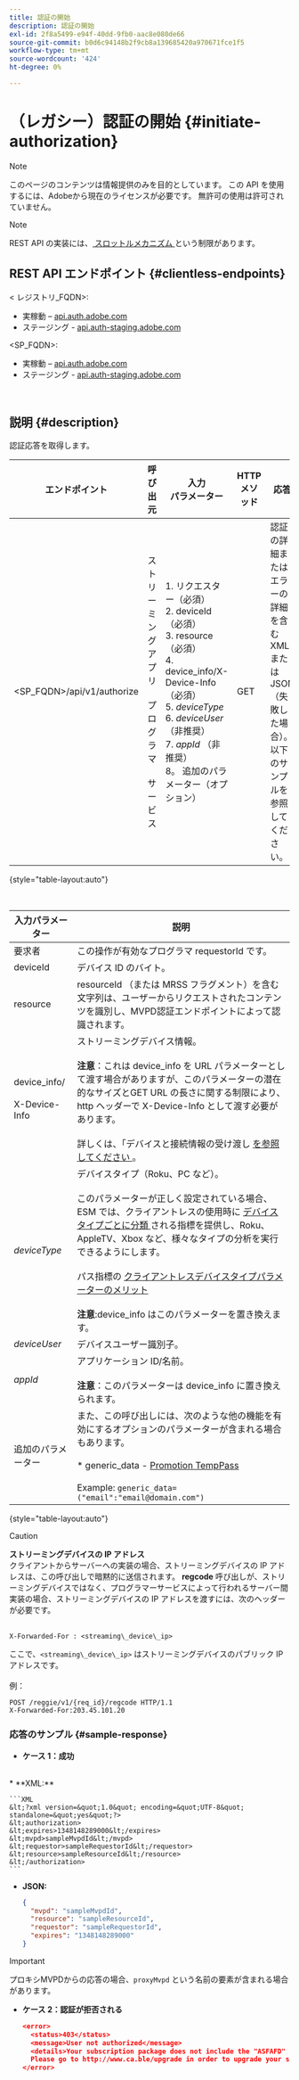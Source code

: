 ```yaml
---
title: 認証の開始
description: 認証の開始
exl-id: 2f8a5499-e94f-40dd-9fb0-aac8e080de66
source-git-commit: b0d6c94148b2f9cb8a139685420a970671fce1f5
workflow-type: tm+mt
source-wordcount: '424'
ht-degree: 0%

---
```


# （レガシー）認証の開始 {#initiate-authorization}

>[!NOTE]
>
>このページのコンテンツは情報提供のみを目的としています。 この API を使用するには、Adobeから現在のライセンスが必要です。 無許可の使用は許可されていません。

>[!NOTE]
>
> REST API の実装には、[ スロットルメカニズム ](/help/authentication/integration-guide-programmers/throttling-mechanism.md) という制限があります。

## REST API エンドポイント {#clientless-endpoints}

&lt; レジストリ_FQDN>:

* 実稼動 – [api.auth.adobe.com](http://api.auth.adobe.com/)
* ステージング - [api.auth-staging.adobe.com](http://api.auth-staging.adobe.com/)

&lt;SP_FQDN>:

* 実稼動 – [api.auth.adobe.com](http://api.auth.adobe.com/)
* ステージング - [api.auth-staging.adobe.com](http://api.auth-staging.adobe.com/)

</br>

## 説明 {#description}

認証応答を取得します。

| エンドポイント | 呼び出 </br> 元 | 入力   </br> パラメーター | HTTP </br> メソッド | 応答 | HTTP </br>Response |
| --- | --- | --- | --- | --- | --- |
| &lt;SP_FQDN>/api/v1/authorize | ストリーミングアプリ </br></br> プログラマ </br></br> サービス | 1. リクエスター（必須） </br>2.  deviceId （必須） </br>3.  resource （必須） </br>4.  device_info/X-Device-Info （必須） </br>5.  _deviceType_</br> 6.  _deviceUser_ （非推奨） </br>7.  _appId_ （非推奨） </br>8。  追加のパラメーター（オプション） | GET | 認証の詳細またはエラーの詳細を含む XML または JSON （失敗した場合）。 以下のサンプルを参照してください。 | 200 – 成功 </br>403 – 成功なし |

{style="table-layout:auto"}

</br>


| 入力パラメーター | 説明 |
| --- | --- |
| 要求者 | この操作が有効なプログラマ requestorId です。 |
| deviceId | デバイス ID のバイト。 |
| resource | resourceId （または MRSS フラグメント）を含む文字列は、ユーザーからリクエストされたコンテンツを識別し、MVPD認証エンドポイントによって認識されます。 |
| device_info/</br></br>X-Device-Info | ストリーミングデバイス情報。</br></br>**注意**：これは device_info を URL パラメーターとして渡す場合がありますが、このパラメーターの潜在的なサイズとGET URL の長さに関する制限により、http ヘッダーで X-Device-Info として渡す必要があります。 </br></br> 詳しくは、「デバイスと接続情報の受け渡し [ を参照してください ](/help/authentication/integration-guide-programmers/legacy/client-information/passing-client-information-device-connection-and-application.md)。 |
| _deviceType_ | デバイスタイプ（Roku、PC など）。</br></br> このパラメーターが正しく設定されている場合、ESM では、クライアントレスの使用時に [ デバイスタイプごとに分類 ](/help/authentication/integration-guide-programmers/features-premium/esm/entitlement-service-monitoring-overview.md#clientless_device_type) される指標を提供し、Roku、AppleTV、Xbox など、様々なタイプの分析を実行できるようにします。</br></br> パス指標の [ クライアントレスデバイスタイプパラメーターのメリット ](/help/authentication/integration-guide-programmers/legacy/notes-technical/benefits-of-using-the-clientless-devicetype-parameter-in-pass-metrics.md)</br></br>**注意**:device_info はこのパラメーターを置き換えます。 |
| _deviceUser_ | デバイスユーザー識別子。 |
| _appId_ | アプリケーション ID/名前。 </br></br>**注意**：このパラメーターは device_info に置き換えられます。 |
| 追加のパラメーター | また、この呼び出しには、次のような他の機能を有効にするオプションのパラメーターが含まれる場合もあります。</br></br>* generic_data - [Promotion TempPass](/help/authentication/integration-guide-programmers/features-premium/temporary-access/promotional-temp-pass.md)</br></br>Example: `generic_data=("email":"email@domain.com")` |

{style="table-layout:auto"}

>[!CAUTION]
>
>**ストリーミングデバイスの IP アドレス**</br>
>クライアントからサーバーへの実装の場合、ストリーミングデバイスの IP アドレスは、この呼び出しで暗黙的に送信されます。  **regcode** 呼び出しが、ストリーミングデバイスではなく、プログラマーサービスによって行われるサーバー間実装の場合、ストリーミングデバイスの IP アドレスを渡すには、次のヘッダーが必要です。</br></br>
>
>```
>X-Forwarded-For : <streaming\_device\_ip>
>```
>
>ここで、`<streaming\_device\_ip>` はストリーミングデバイスのパブリック IP アドレスです。</br></br>
>例：</br>
>
>```
>POST /reggie/v1/{req_id}/regcode HTTP/1.1
>X-Forwarded-For:203.45.101.20
>```
>


### 応答のサンプル {#sample-response}

* **ケース 1：成功**
</br>
  * **XML:**
  </br>

    ```XML
    &lt;?xml version=&quot;1.0&quot; encoding=&quot;UTF-8&quot; standalone=&quot;yes&quot;?>
    &lt;authorization>
    &lt;expires>1348148289000&lt;/expires>
    &lt;mvpd>sampleMvpdId&lt;/mvpd>
    &lt;requestor>sampleRequestorId&lt;/requestor>
    &lt;resource>sampleResourceId&lt;/resource>
    &lt;/authorization>
    ```



* **JSON:**

  ```JSON
  {
    "mvpd": "sampleMvpdId",
    "resource": "sampleResourceId",
    "requestor": "sampleRequestorId",
    "expires": "1348148289000"
  }
  ```

>[!IMPORTANT]
>
>プロキシMVPDからの応答の場合、`proxyMvpd` という名前の要素が含まれる場合があります。



* **ケース 2：認証が拒否される**


  ```JSON
  <error>
    <status>403</status>
    <message>User not authorized</message>
    <details>Your subscription package does not include the "ASFAFD" channel.
    Please go to http://www.ca.ble/upgrade in order to upgrade your subscription.</details>
  </error>
  ```
